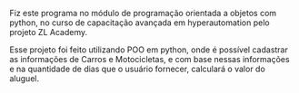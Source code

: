 Fiz este programa no módulo de programação orientada a objetos com python, no curso de
capacitação avançada em hyperautomation pelo projeto ZL Academy.

Esse projeto foi feito utilizando POO em python, onde é possível cadastrar as informações de Carros
e Motocicletas, e com base nessas informações e na quantidade de dias que o usuário fornecer, calculará
o valor do aluguel.

